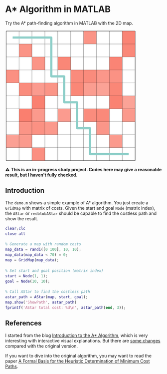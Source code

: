 # A* Algorithm in MATLAB

Try the A* path-finding algorithm in MATLAB with the 2D map.

![](demo.png)

:warning: **This is an in-progress study project. Codes here may give a reasonable result, but I haven't fully checked.**

## Introduction

The `demo.m` shows a simple example of A* algorithm. You just create a `GridMap` with matrix of costs. Given the start and goal `Node` (matrix index), the `AStar` or `redblobAStar` should be capable to find the costless path and show the result.

```MATLAB
clear;clc
close all

% Generate a map with random costs
map_data = randi([0 100], 10, 10);
map_data(map_data < 70) = 0;
map = GridMap(map_data);

% Set start and goal position (matrix index)
start = Node(1, 1);
goal = Node(10, 10);

% Call AStar to find the costless path
astar_path = AStar(map, start, goal);
map.show('ShowPath', astar_path)
fprintf('AStar total cost: %d\n', astar_path(end, 3));
```


## References

I started from the blog [Introduction to the A* Algorithm](https://www.redblobgames.com/pathfinding/a-star/introduction.html), which is very interesting with interactive visual explanations. But there are [some changes](https://www.redblobgames.com/pathfinding/a-star/implementation.html#algorithm) compared with the original version.

If you want to dive into the original algorithm, you may want to read the paper [A Formal Basis for the Heuristic Determination of Minimum Cost Paths](https://ieeexplore.ieee.org/abstract/document/4082128).
